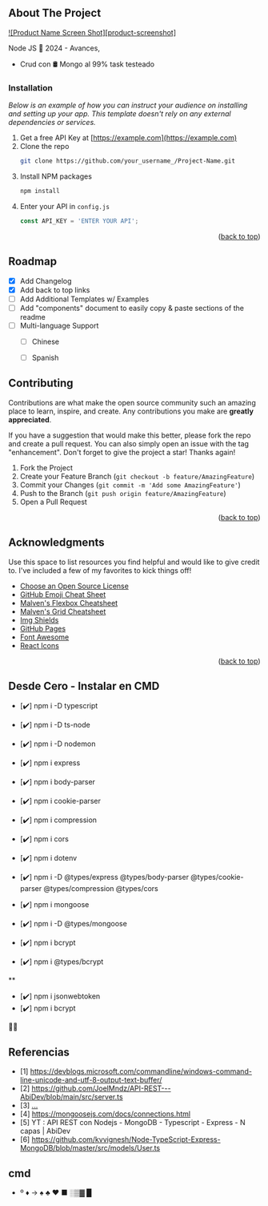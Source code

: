 <!-- Improved compatibility of back to top link: See: https://github.com/othneildrew/Best-README-Template/pull/73 -->
<a name="readme-top"></a><!-- ABOUT THE PROJECT -->



## About The Project

[![Product Name Screen Shot][product-screenshot]](https://example.com)

Node JS 📗 2024 - Avances, 

* Crud con 🛢️ Mongo al 99% task testeado



### Installation

_Below is an example of how you can instruct your audience on installing and setting up your app. This template doesn't rely on any external dependencies or services._

1. Get a free API Key at [https://example.com](https://example.com)
2. Clone the repo
   ```sh
   git clone https://github.com/your_username_/Project-Name.git
   ```
3. Install NPM packages
   ```sh
   npm install
   ```
4. Enter your API in `config.js`
   ```js
   const API_KEY = 'ENTER YOUR API';
   ```

<p align="right">(<a href="#readme-top">back to top</a>)</p>


<!-- ROADMAP -->
## Roadmap

- [x] Add Changelog
- [x] Add back to top links
- [ ] Add Additional Templates w/ Examples
- [ ] Add "components" document to easily copy & paste sections of the readme
- [ ] Multi-language Support
    - [ ] Chinese
    - [ ] Spanish


<!-- CONTRIBUTING -->
## Contributing

Contributions are what make the open source community such an amazing place to learn, inspire, and create. Any contributions you make are **greatly appreciated**.

If you have a suggestion that would make this better, please fork the repo and create a pull request. You can also simply open an issue with the tag "enhancement".
Don't forget to give the project a star! Thanks again!

1. Fork the Project
2. Create your Feature Branch (`git checkout -b feature/AmazingFeature`)
3. Commit your Changes (`git commit -m 'Add some AmazingFeature'`)
4. Push to the Branch (`git push origin feature/AmazingFeature`)
5. Open a Pull Request

<p align="right">(<a href="#readme-top">back to top</a>)</p>


<!-- ACKNOWLEDGMENTS -->
## Acknowledgments

Use this space to list resources you find helpful and would like to give credit to. I've included a few of my favorites to kick things off!

* [Choose an Open Source License](https://choosealicense.com)
* [GitHub Emoji Cheat Sheet](https://www.webpagefx.com/tools/emoji-cheat-sheet)
* [Malven's Flexbox Cheatsheet](https://flexbox.malven.co/)
* [Malven's Grid Cheatsheet](https://grid.malven.co/)
* [Img Shields](https://shields.io)
* [GitHub Pages](https://pages.github.com)
* [Font Awesome](https://fontawesome.com)
* [React Icons](https://react-icons.github.io/react-icons/search)

<p align="right">(<a href="#readme-top">back to top</a>)</p>


## Desde Cero - Instalar en CMD

* [✔️] npm i -D typescript
* [✔️] npm i -D ts-node
* [✔️] npm i -D nodemon

* [✔️] npm i express
* [✔️] npm i body-parser
* [✔️] npm i cookie-parser
* [✔️] npm i compression
* [✔️] npm i cors
* [✔️] npm i dotenv

* [✔️] npm i -D @types/express @types/body-parser @types/cookie-parser @types/compression @types/cors

* [✔️] npm i mongoose
* [✔️] npm i -D @types/mongoose

* [✔️] npm i bcrypt
* [✔️] npm i @types/bcrypt

**
* [✔️] npm i jsonwebtoken
* [✔️] npm i bcrypt

💠🐵

## Referencias

* [1] https://devblogs.microsoft.com/commandline/windows-command-line-unicode-and-utf-8-output-text-buffer/
* [2] https://github.com/JoelMndz/API-REST---AbiDev/blob/main/src/server.ts
* [3] [...](https://samwize.com/2014/03/07/what-mongoose-never-explain-to-you-on-case-sentivity/)
* [4] https://mongoosejs.com/docs/connections.html
* [5] YT : API REST con Nodejs - MongoDB - Typescript - Express - N capas | AbiDev
* [6] https://github.com/kvvignesh/Node-TypeScript-Express-MongoDB/blob/master/src/models/User.ts

## cmd

 * º ♦ → ♠ ♣ ♥ ■ ░▒▓ █
